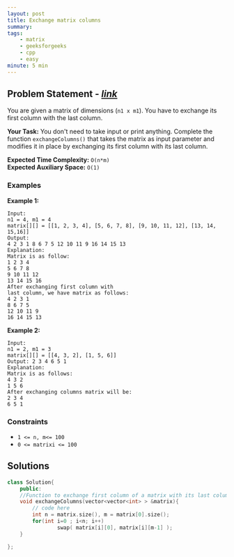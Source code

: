 ```yaml
---
layout: post
title: Exchange matrix columns
summary:
tags:
    - matrix
    - geeksforgeeks
    - cpp
    - easy
minute: 5 min
---
```


## Problem Statement - [*link*](https://practice.geeksforgeeks.org/problems/exchange-matrix-columns-1587115620/0/)  

You are given a matrix of dimensions (`n1 x m1`). You have to exchange its first column with the last column.

**Your Task:** 
You don't need to take input or print anything. Complete the function `exchangeColumns()` that takes the matrix as input parameter and modifies it in place by exchanging its first column with its last column.

**Expected Time Complexity:** `O(n*m)`  
**Expected Auxiliary Space:** `O(1)` 

### Examples

**Example 1:**   
```
Input:
n1 = 4, m1 = 4
matrix[][] = [[1, 2, 3, 4], [5, 6, 7, 8], [9, 10, 11, 12], [13, 14, 15,16]]
Output: 
4 2 3 1 8 6 7 5 12 10 11 9 16 14 15 13
Explanation:
Matrix is as follow:
1 2 3 4
5 6 7 8
9 10 11 12
13 14 15 16
After exchanging first column with 
last column, we have matrix as follows:
4 2 3 1
8 6 7 5
12 10 11 9
16 14 15 13
```

**Example 2:**   
```
Input:
n1 = 2, m1 = 3
matrix[][] = [[4, 3, 2], [1, 5, 6]]
Output: 2 3 4 6 5 1
Explanation:
Matrix is as follows:
4 3 2
1 5 6
After exchanging columns matrix will be:
2 3 4
6 5 1
```

### Constraints

+ `1 <= n, m<= 100`
+ `0 <= matrixi <= 100`

## Solutions

```cpp
class Solution{
    public:
    //Function to exchange first column of a matrix with its last column.
    void exchangeColumns(vector<vector<int> > &matrix){
        // code here
        int n = matrix.size(), m = matrix[0].size();
        for(int i=0 ; i<n; i++)
                swap( matrix[i][0], matrix[i][m-1] );
    }

};
```

